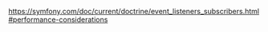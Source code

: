 

https://symfony.com/doc/current/doctrine/event_listeners_subscribers.html#performance-considerations